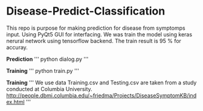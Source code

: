 # Disease-Predict-Classification

This repo is purpose for making prediction for disease from symptomps input. Using PyQt5 GUI for interfacing.
We was train the model using keras nerural network using tensorflow backend. The train result is 95 % for accuray.


**Prediction**
'''
python dialog.py
'''

**Training**
'''
python train.py
'''

**Training**
'''
We use data Training.csv and Testing.csv are taken from a study conducted at Columbia University.
http://people.dbmi.columbia.edu/~friedma/Projects/DiseaseSymptomKB/index.html
'''

